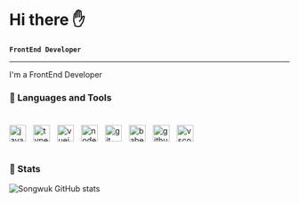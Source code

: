 # Hi there :raised_hand:

**`FrontEnd Developer`**

---

I&apos;m a FrontEnd Developer 
### :seedling: Languages and Tools
#
<p style='display:flex; align-items:flex-start;justify-content: flex-start;'>
<img align='left' alt='javascript' width='30px' style='padding-right:10px' src='https://cdn.jsdelivr.net/gh/devicons/devicon/icons/javascript/javascript-original.svg'>
<img align='left' alt='typescript' width='30px' style='padding-right:10px' src='https://cdn.jsdelivr.net/gh/devicons/devicon/icons/typescript/typescript-original.svg'>
<img align='left' alt='vuejs' width='30px' style='padding-right:10px' src='https://cdn.jsdelivr.net/gh/devicons/devicon/icons/vuejs/vuejs-original.svg'>
<img align='left' alt='nodejs' width='30px' style='padding-right:10px' src='https://cdn.jsdelivr.net/gh/devicons/devicon/icons/nodejs/nodejs-original.svg'>
<img align='left' alt='git' width='30px' style='padding-right:10px' src='https://cdn.jsdelivr.net/gh/devicons/devicon/icons/git/git-original.svg'>
<img align='left' alt='babel' width='30px' style='padding-right:10px' src='https://cdn.jsdelivr.net/gh/devicons/devicon/icons/babel/babel-original.svg'>
<img align='left' alt='github' width='30px' style='padding-right:10px' src='https://cdn.jsdelivr.net/gh/devicons/devicon/icons/github/github-original.svg'>
<img align='left' alt='vscode' width='30px' style='padding-right:10px' src='https://cdn.jsdelivr.net/gh/devicons/devicon/icons/vscode/vscode-original.svg'>
</p>


#

### :memo: Stats
![Songwuk GitHub stats](https://github-readme-stats.vercel.app/api?username=songwuk&show_icons=true&theme=radical)
